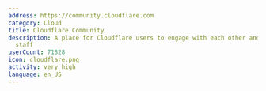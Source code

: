 ```yaml
---
address: https://community.cloudflare.com
category: Cloud
title: Cloudflare Community
description: A place for Cloudflare users to engage with each other and with Cloudflare
  staff
userCount: 71828
icon: cloudflare.png
activity: very high
language: en_US
---
```

